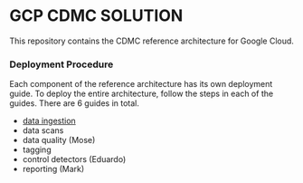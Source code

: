 # GCP CDMC SOLUTION

This repository contains the CDMC reference architecture for Google Cloud. 

### Deployment Procedure

Each component of the reference architecture has its own deployment guide. To deploy the entire architecture, follow the steps in each of the guides. There are 6 guides in total. 

- [data ingestion](https://github.com/GoogleCloudPlatform/cdmc/blob/main/data-ingestion/README.md) 
- data scans 
- data quality (Mose)
- tagging 
- control detectors (Eduardo) 
- reporting (Mark)